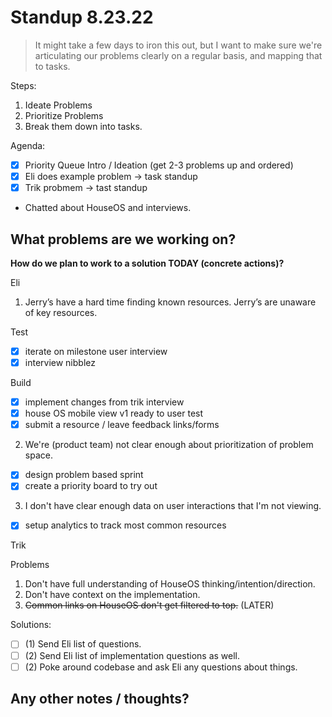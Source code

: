 # Standup 8.23.22

> It might take a few days to iron this out, but I want to make sure we're articulating our problems clearly on a regular basis, and mapping that to tasks.

Steps:

1. Ideate Problems
2. Prioritize Problems
3. Break them down into tasks.

Agenda:

- [x] Priority Queue Intro / Ideation (get 2-3 problems up and ordered)
- [x] Eli does example problem -> task standup
- [x] Trik probmem -> tast standup
- Chatted about HouseOS and interviews.

## What problems are we working on?

**How do we plan to work to a solution TODAY (concrete actions)?**

Eli

1. Jerry’s have a hard time finding known resources. Jerry’s are unaware of key resources.

Test

- [x] iterate on milestone user interview
- [x] interview nibblez

Build

- [x] implement changes from trik interview
- [x] house OS mobile view v1 ready to user test
- [x] submit a resource / leave feedback links/forms

2. We're (product team) not clear enough about prioritization of problem space.

- [x] design problem based sprint
- [x] create a priority board to try out

3.  I don't have clear enough data on user interactions that I'm not viewing.

- [x] setup analytics to track most common resources

Trik

Problems

1. Don't have full understanding of HouseOS thinking/intention/direction.
2. Don't have context on the implementation.
3. ~~Common links on HouseOS don't get filtered to top.~~ (LATER)

Solutions:

- [ ] (1) Send Eli list of questions.
- [ ] (2) Send Eli list of implementation questions as well.
- [ ] (2) Poke around codebase and ask Eli any questions about things.

## Any other notes / thoughts?
